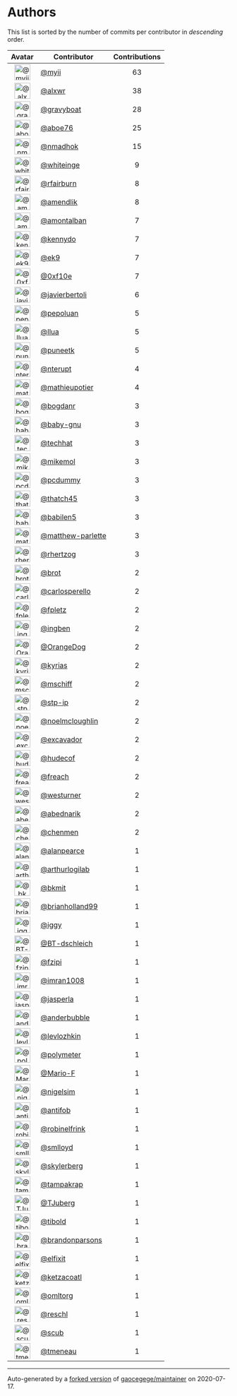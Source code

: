 # Authors

This list is sorted by the number of commits per contributor in _descending_ order.

Avatar|Contributor|Contributions
:-:|---|:-:
<img class='float-left rounded-1' src='https://avatars2.githubusercontent.com/u/10231489?v=4' width='36' height='36' alt='@myii'>|[@myii](https://github.com/myii)|63
<img class='float-left rounded-1' src='https://avatars0.githubusercontent.com/u/1920805?v=4' width='36' height='36' alt='@alxwr'>|[@alxwr](https://github.com/alxwr)|38
<img class='float-left rounded-1' src='https://avatars2.githubusercontent.com/u/1396878?v=4' width='36' height='36' alt='@gravyboat'>|[@gravyboat](https://github.com/gravyboat)|28
<img class='float-left rounded-1' src='https://avatars0.githubusercontent.com/u/1800660?v=4' width='36' height='36' alt='@aboe76'>|[@aboe76](https://github.com/aboe76)|25
<img class='float-left rounded-1' src='https://avatars0.githubusercontent.com/u/3374962?v=4' width='36' height='36' alt='@nmadhok'>|[@nmadhok](https://github.com/nmadhok)|15
<img class='float-left rounded-1' src='https://avatars2.githubusercontent.com/u/91293?v=4' width='36' height='36' alt='@whiteinge'>|[@whiteinge](https://github.com/whiteinge)|9
<img class='float-left rounded-1' src='https://avatars1.githubusercontent.com/u/8029478?v=4' width='36' height='36' alt='@rfairburn'>|[@rfairburn](https://github.com/rfairburn)|8
<img class='float-left rounded-1' src='https://avatars0.githubusercontent.com/u/6018668?v=4' width='36' height='36' alt='@amendlik'>|[@amendlik](https://github.com/amendlik)|8
<img class='float-left rounded-1' src='https://avatars2.githubusercontent.com/u/941928?v=4' width='36' height='36' alt='@amontalban'>|[@amontalban](https://github.com/amontalban)|7
<img class='float-left rounded-1' src='https://avatars3.githubusercontent.com/u/897349?v=4' width='36' height='36' alt='@kennydo'>|[@kennydo](https://github.com/kennydo)|7
<img class='float-left rounded-1' src='https://avatars0.githubusercontent.com/u/17393048?v=4' width='36' height='36' alt='@ek9'>|[@ek9](https://github.com/ek9)|7
<img class='float-left rounded-1' src='https://avatars3.githubusercontent.com/u/6215293?v=4' width='36' height='36' alt='@0xf10e'>|[@0xf10e](https://github.com/0xf10e)|7
<img class='float-left rounded-1' src='https://avatars2.githubusercontent.com/u/242396?v=4' width='36' height='36' alt='@javierbertoli'>|[@javierbertoli](https://github.com/javierbertoli)|6
<img class='float-left rounded-1' src='https://avatars2.githubusercontent.com/u/642259?v=4' width='36' height='36' alt='@pepoluan'>|[@pepoluan](https://github.com/pepoluan)|5
<img class='float-left rounded-1' src='https://avatars1.githubusercontent.com/u/10227523?v=4' width='36' height='36' alt='@llua'>|[@llua](https://github.com/llua)|5
<img class='float-left rounded-1' src='https://avatars1.githubusercontent.com/u/528061?v=4' width='36' height='36' alt='@puneetk'>|[@puneetk](https://github.com/puneetk)|5
<img class='float-left rounded-1' src='https://avatars1.githubusercontent.com/u/3375654?v=4' width='36' height='36' alt='@nterupt'>|[@nterupt](https://github.com/nterupt)|4
<img class='float-left rounded-1' src='https://avatars3.githubusercontent.com/u/10141454?v=4' width='36' height='36' alt='@mathieupotier'>|[@mathieupotier](https://github.com/mathieupotier)|4
<img class='float-left rounded-1' src='https://avatars2.githubusercontent.com/u/1079875?v=4' width='36' height='36' alt='@bogdanr'>|[@bogdanr](https://github.com/bogdanr)|3
<img class='float-left rounded-1' src='https://avatars0.githubusercontent.com/u/1233212?v=4' width='36' height='36' alt='@baby-gnu'>|[@baby-gnu](https://github.com/baby-gnu)|3
<img class='float-left rounded-1' src='https://avatars1.githubusercontent.com/u/287147?v=4' width='36' height='36' alt='@techhat'>|[@techhat](https://github.com/techhat)|3
<img class='float-left rounded-1' src='https://avatars2.githubusercontent.com/u/13550?v=4' width='36' height='36' alt='@mikemol'>|[@mikemol](https://github.com/mikemol)|3
<img class='float-left rounded-1' src='https://avatars2.githubusercontent.com/u/358074?v=4' width='36' height='36' alt='@pcdummy'>|[@pcdummy](https://github.com/pcdummy)|3
<img class='float-left rounded-1' src='https://avatars0.githubusercontent.com/u/507599?v=4' width='36' height='36' alt='@thatch45'>|[@thatch45](https://github.com/thatch45)|3
<img class='float-left rounded-1' src='https://avatars1.githubusercontent.com/u/117961?v=4' width='36' height='36' alt='@babilen5'>|[@babilen5](https://github.com/babilen5)|3
<img class='float-left rounded-1' src='https://avatars3.githubusercontent.com/u/2061751?v=4' width='36' height='36' alt='@matthew-parlette'>|[@matthew-parlette](https://github.com/matthew-parlette)|3
<img class='float-left rounded-1' src='https://avatars1.githubusercontent.com/u/1013915?v=4' width='36' height='36' alt='@rhertzog'>|[@rhertzog](https://github.com/rhertzog)|3
<img class='float-left rounded-1' src='https://avatars1.githubusercontent.com/u/36720?v=4' width='36' height='36' alt='@brot'>|[@brot](https://github.com/brot)|2
<img class='float-left rounded-1' src='https://avatars3.githubusercontent.com/u/776662?v=4' width='36' height='36' alt='@carlosperello'>|[@carlosperello](https://github.com/carlosperello)|2
<img class='float-left rounded-1' src='https://avatars2.githubusercontent.com/u/114159?v=4' width='36' height='36' alt='@fpletz'>|[@fpletz](https://github.com/fpletz)|2
<img class='float-left rounded-1' src='https://avatars2.githubusercontent.com/u/5255388?v=4' width='36' height='36' alt='@ingben'>|[@ingben](https://github.com/ingben)|2
<img class='float-left rounded-1' src='https://avatars2.githubusercontent.com/u/675056?v=4' width='36' height='36' alt='@OrangeDog'>|[@OrangeDog](https://github.com/OrangeDog)|2
<img class='float-left rounded-1' src='https://avatars3.githubusercontent.com/u/2285387?v=4' width='36' height='36' alt='@kyrias'>|[@kyrias](https://github.com/kyrias)|2
<img class='float-left rounded-1' src='https://avatars0.githubusercontent.com/u/924183?v=4' width='36' height='36' alt='@mschiff'>|[@mschiff](https://github.com/mschiff)|2
<img class='float-left rounded-1' src='https://avatars2.githubusercontent.com/u/3768412?v=4' width='36' height='36' alt='@stp-ip'>|[@stp-ip](https://github.com/stp-ip)|2
<img class='float-left rounded-1' src='https://avatars1.githubusercontent.com/u/13322818?v=4' width='36' height='36' alt='@noelmcloughlin'>|[@noelmcloughlin](https://github.com/noelmcloughlin)|2
<img class='float-left rounded-1' src='https://avatars2.githubusercontent.com/u/299386?v=4' width='36' height='36' alt='@excavador'>|[@excavador](https://github.com/excavador)|2
<img class='float-left rounded-1' src='https://avatars3.githubusercontent.com/u/4510160?v=4' width='36' height='36' alt='@hudecof'>|[@hudecof](https://github.com/hudecof)|2
<img class='float-left rounded-1' src='https://avatars0.githubusercontent.com/u/1004111?v=4' width='36' height='36' alt='@freach'>|[@freach](https://github.com/freach)|2
<img class='float-left rounded-1' src='https://avatars2.githubusercontent.com/u/50891?v=4' width='36' height='36' alt='@westurner'>|[@westurner](https://github.com/westurner)|2
<img class='float-left rounded-1' src='https://avatars0.githubusercontent.com/u/228723?v=4' width='36' height='36' alt='@abednarik'>|[@abednarik](https://github.com/abednarik)|2
<img class='float-left rounded-1' src='https://avatars1.githubusercontent.com/u/26563851?v=4' width='36' height='36' alt='@chenmen'>|[@chenmen](https://github.com/chenmen)|2
<img class='float-left rounded-1' src='https://avatars0.githubusercontent.com/u/850317?v=4' width='36' height='36' alt='@alanpearce'>|[@alanpearce](https://github.com/alanpearce)|1
<img class='float-left rounded-1' src='https://avatars0.githubusercontent.com/u/445200?v=4' width='36' height='36' alt='@arthurlogilab'>|[@arthurlogilab](https://github.com/arthurlogilab)|1
<img class='float-left rounded-1' src='https://avatars3.githubusercontent.com/u/1566437?v=4' width='36' height='36' alt='@bkmit'>|[@bkmit](https://github.com/bkmit)|1
<img class='float-left rounded-1' src='https://avatars3.githubusercontent.com/u/20098965?v=4' width='36' height='36' alt='@brianholland99'>|[@brianholland99](https://github.com/brianholland99)|1
<img class='float-left rounded-1' src='https://avatars1.githubusercontent.com/u/20441?v=4' width='36' height='36' alt='@iggy'>|[@iggy](https://github.com/iggy)|1
<img class='float-left rounded-1' src='https://avatars1.githubusercontent.com/u/13131979?v=4' width='36' height='36' alt='@BT-dschleich'>|[@BT-dschleich](https://github.com/BT-dschleich)|1
<img class='float-left rounded-1' src='https://avatars0.githubusercontent.com/u/3012076?v=4' width='36' height='36' alt='@fzipi'>|[@fzipi](https://github.com/fzipi)|1
<img class='float-left rounded-1' src='https://avatars0.githubusercontent.com/u/94157?v=4' width='36' height='36' alt='@imran1008'>|[@imran1008](https://github.com/imran1008)|1
<img class='float-left rounded-1' src='https://avatars3.githubusercontent.com/u/637504?v=4' width='36' height='36' alt='@jasperla'>|[@jasperla](https://github.com/jasperla)|1
<img class='float-left rounded-1' src='https://avatars2.githubusercontent.com/u/350294?v=4' width='36' height='36' alt='@anderbubble'>|[@anderbubble](https://github.com/anderbubble)|1
<img class='float-left rounded-1' src='https://avatars0.githubusercontent.com/u/7613500?v=4' width='36' height='36' alt='@levlozhkin'>|[@levlozhkin](https://github.com/levlozhkin)|1
<img class='float-left rounded-1' src='https://avatars0.githubusercontent.com/u/25535310?v=4' width='36' height='36' alt='@polymeter'>|[@polymeter](https://github.com/polymeter)|1
<img class='float-left rounded-1' src='https://avatars3.githubusercontent.com/u/16899663?v=4' width='36' height='36' alt='@Mario-F'>|[@Mario-F](https://github.com/Mario-F)|1
<img class='float-left rounded-1' src='https://avatars3.githubusercontent.com/u/2869?v=4' width='36' height='36' alt='@nigelsim'>|[@nigelsim](https://github.com/nigelsim)|1
<img class='float-left rounded-1' src='https://avatars2.githubusercontent.com/u/25389335?v=4' width='36' height='36' alt='@antifob'>|[@antifob](https://github.com/antifob)|1
<img class='float-left rounded-1' src='https://avatars0.githubusercontent.com/u/1610802?v=4' width='36' height='36' alt='@robinelfrink'>|[@robinelfrink](https://github.com/robinelfrink)|1
<img class='float-left rounded-1' src='https://avatars2.githubusercontent.com/u/2377054?v=4' width='36' height='36' alt='@smlloyd'>|[@smlloyd](https://github.com/smlloyd)|1
<img class='float-left rounded-1' src='https://avatars1.githubusercontent.com/u/4156131?v=4' width='36' height='36' alt='@skylerberg'>|[@skylerberg](https://github.com/skylerberg)|1
<img class='float-left rounded-1' src='https://avatars3.githubusercontent.com/u/48949?v=4' width='36' height='36' alt='@tampakrap'>|[@tampakrap](https://github.com/tampakrap)|1
<img class='float-left rounded-1' src='https://avatars3.githubusercontent.com/u/566830?v=4' width='36' height='36' alt='@TJuberg'>|[@TJuberg](https://github.com/TJuberg)|1
<img class='float-left rounded-1' src='https://avatars2.githubusercontent.com/u/1974659?v=4' width='36' height='36' alt='@tibold'>|[@tibold](https://github.com/tibold)|1
<img class='float-left rounded-1' src='https://avatars3.githubusercontent.com/u/1277162?v=4' width='36' height='36' alt='@brandonparsons'>|[@brandonparsons](https://github.com/brandonparsons)|1
<img class='float-left rounded-1' src='https://avatars0.githubusercontent.com/u/1406670?v=4' width='36' height='36' alt='@elfixit'>|[@elfixit](https://github.com/elfixit)|1
<img class='float-left rounded-1' src='https://avatars3.githubusercontent.com/u/10122937?v=4' width='36' height='36' alt='@ketzacoatl'>|[@ketzacoatl](https://github.com/ketzacoatl)|1
<img class='float-left rounded-1' src='https://avatars3.githubusercontent.com/u/15609251?v=4' width='36' height='36' alt='@omltorg'>|[@omltorg](https://github.com/omltorg)|1
<img class='float-left rounded-1' src='https://avatars0.githubusercontent.com/u/1721508?v=4' width='36' height='36' alt='@reschl'>|[@reschl](https://github.com/reschl)|1
<img class='float-left rounded-1' src='https://avatars0.githubusercontent.com/u/991850?v=4' width='36' height='36' alt='@scub'>|[@scub](https://github.com/scub)|1
<img class='float-left rounded-1' src='https://avatars1.githubusercontent.com/u/8021992?v=4' width='36' height='36' alt='@tmeneau'>|[@tmeneau](https://github.com/tmeneau)|1

---

Auto-generated by a [forked version](https://github.com/myii/maintainer) of [gaocegege/maintainer](https://github.com/gaocegege/maintainer) on 2020-07-17.
